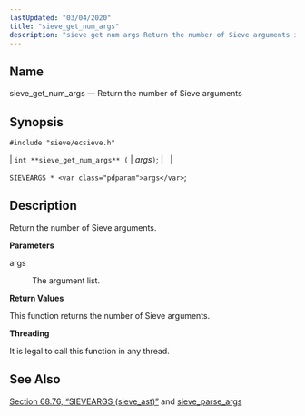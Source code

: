 ```yaml
---
lastUpdated: "03/04/2020"
title: "sieve_get_num_args"
description: "sieve get num args Return the number of Sieve arguments int sieve get num args args SIEVEARGS args Return the number of Sieve arguments args The argument list This function returns the number of Sieve arguments It is legal to call this function in any thread Section 68 76 SIEVEARGS..."
---
```


<a name="apis.sieve_get_num_args"></a> 
## Name

sieve_get_num_args — Return the number of Sieve arguments

## Synopsis

`#include "sieve/ecsieve.h"`

| `int **sieve_get_num_args** (` | <var class="pdparam">args</var>`)`; |   |

`SIEVEARGS * <var class="pdparam">args</var>`;<a name="idp60176544"></a> 
## Description

Return the number of Sieve arguments.

**<a name="idp60177760"></a> Parameters**

<dl class="variablelist">

<dt>args</dt>

<dd>

The argument list.

</dd>

</dl>

**<a name="idp60180496"></a> Return Values**

This function returns the number of Sieve arguments.

**<a name="idp60181440"></a> Threading**

It is legal to call this function in any thread.

<a name="idp60182864"></a> 
## See Also

[Section 68.76, “SIEVEARGS (sieve_ast)”](structs.sieve_ast "68.76. SIEVEARGS (sieve_ast)") and [sieve_parse_args](/momentum/3/3-api/apis-sieve-parse-args)